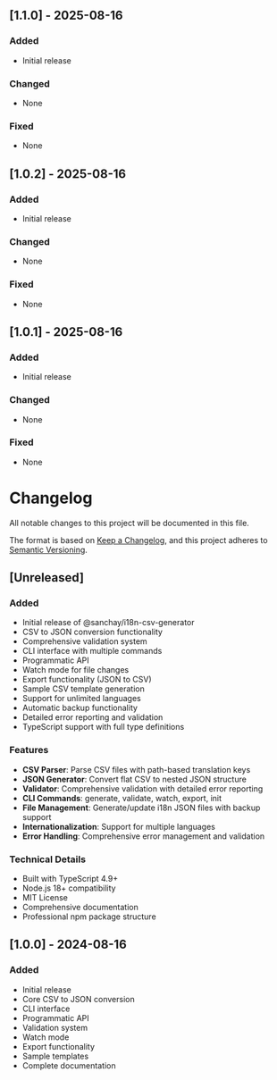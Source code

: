 ## [1.1.0] - 2025-08-16

### Added
- Initial release

### Changed
- None

### Fixed
- None

## [1.0.2] - 2025-08-16

### Added
- Initial release

### Changed
- None

### Fixed
- None

## [1.0.1] - 2025-08-16

### Added
- Initial release

### Changed
- None

### Fixed
- None

# Changelog

All notable changes to this project will be documented in this file.

The format is based on [Keep a Changelog](https://keepachangelog.com/en/1.0.0/),
and this project adheres to [Semantic Versioning](https://semver.org/spec/v2.0.0.html).

## [Unreleased]

### Added
- Initial release of @sanchay/i18n-csv-generator
- CSV to JSON conversion functionality
- Comprehensive validation system
- CLI interface with multiple commands
- Programmatic API
- Watch mode for file changes
- Export functionality (JSON to CSV)
- Sample CSV template generation
- Support for unlimited languages
- Automatic backup functionality
- Detailed error reporting and validation
- TypeScript support with full type definitions

### Features
- **CSV Parser**: Parse CSV files with path-based translation keys
- **JSON Generator**: Convert flat CSV to nested JSON structure
- **Validator**: Comprehensive validation with detailed error reporting
- **CLI Commands**: generate, validate, watch, export, init
- **File Management**: Generate/update i18n JSON files with backup support
- **Internationalization**: Support for multiple languages
- **Error Handling**: Comprehensive error management and validation

### Technical Details
- Built with TypeScript 4.9+
- Node.js 18+ compatibility
- MIT License
- Comprehensive documentation
- Professional npm package structure

## [1.0.0] - 2024-08-16

### Added
- Initial release
- Core CSV to JSON conversion
- CLI interface
- Programmatic API
- Validation system
- Watch mode
- Export functionality
- Sample templates
- Complete documentation
